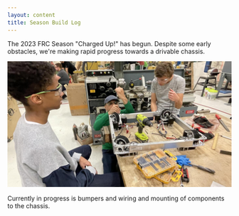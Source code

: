```yaml
---
layout: content
title: Season Build Log
---
```


The 2023 FRC Season "Charged Up!" has begun. Despite some early obstacles, we're making rapid progress towards a drivable chassis.

![](FRC8426-2023-chassis.jpg)

Currently in progress is bumpers and wiring and mounting of components to the chassis.


